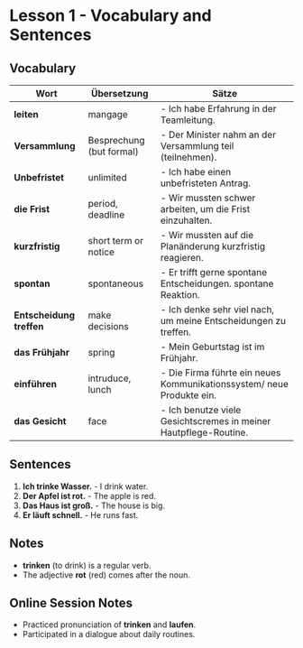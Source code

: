 # Lesson 1 - Vocabulary and Sentences

## Vocabulary

| Wort       | Übersetzung | Sätze                                                                 |
|------------|-------------|------------------------------------------------------------------------|
| **leiten** | mangage     | - Ich habe Erfahrung in der Teamleitung. |
| **Versammlung** | Besprechung (but formal)   | - Der Minister nahm an der Versammlung teil (teilnehmen). |
| **Unbefristet** | unlimited   | - Ich habe einen unbefristeten Antrag. |
| **die Frist** | period, deadline   | - Wir mussten schwer arbeiten, um die Frist einzuhalten. |
| **kurzfristig** | short term or notice   | - Wir mussten auf die Planänderung kurzfristig reagieren. |
| **spontan** | spontaneous   | - Er trifft gerne spontane Entscheidungen. spontane Reaktion.|
| **Entscheidung treffen** | make decisions   | - Ich denke sehr viel nach, um meine Entscheidungen zu treffen.|
| **das Frühjahr** | spring   | - Mein Geburtstag ist im Frühjahr.|
| **einführen** | intruduce, lunch   | - Die Firma führte ein neues Kommunikationssystem/ neue Produkte ein.|
| **das Gesicht** | face   | - Ich benutze viele Gesichtscremes in meiner Hautpflege-Routine.|





## Sentences

1. **Ich trinke Wasser.** - I drink water.
2. **Der Apfel ist rot.** - The apple is red.
3. **Das Haus ist groß.** - The house is big.
4. **Er läuft schnell.** - He runs fast.

## Notes

- **trinken** (to drink) is a regular verb.
- The adjective **rot** (red) comes after the noun.

## Online Session Notes

- Practiced pronunciation of **trinken** and **laufen**.
- Participated in a dialogue about daily routines.

